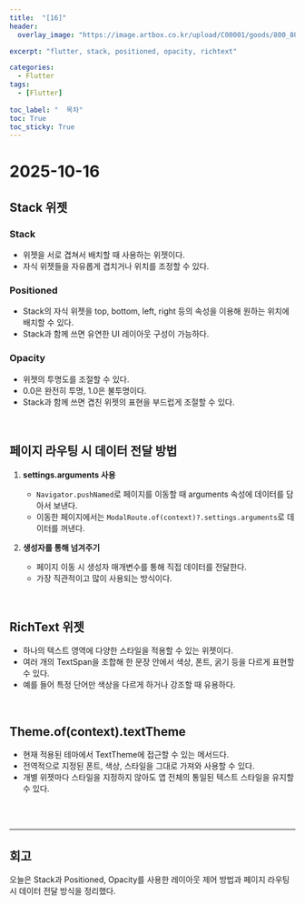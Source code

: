 ```yaml
---
title:  "[16]"
header:
  overlay_image: "https://image.artbox.co.kr/upload/C00001/goods/800_800/818/230525003912818.jpg?s=/goods/org/818/230525003912818.jpg"

excerpt: "flutter, stack, positioned, opacity, richtext"

categories:
  - Flutter
tags:
  - [Flutter]
    
toc_label: "  목차"
toc: True
toc_sticky: True
---
```



# 2025-10-16

## Stack 위젯

### Stack
- 위젯을 서로 겹쳐서 배치할 때 사용하는 위젯이다.  
- 자식 위젯들을 자유롭게 겹치거나 위치를 조정할 수 있다.

### Positioned
- Stack의 자식 위젯을 top, bottom, left, right 등의 속성을 이용해 원하는 위치에 배치할 수 있다.  
- Stack과 함께 쓰면 유연한 UI 레이아웃 구성이 가능하다.

### Opacity
- 위젯의 투명도를 조절할 수 있다.  
- 0.0은 완전히 투명, 1.0은 불투명이다.  
- Stack과 함께 쓰면 겹친 위젯의 표현을 부드럽게 조절할 수 있다.

<br>

## 페이지 라우팅 시 데이터 전달 방법

1. **settings.arguments 사용**  
   - `Navigator.pushNamed`로 페이지를 이동할 때 arguments 속성에 데이터를 담아서 보낸다.  
   - 이동한 페이지에서는 `ModalRoute.of(context)?.settings.arguments`로 데이터를 꺼낸다.

2. **생성자를 통해 넘겨주기**  
   - 페이지 이동 시 생성자 매개변수를 통해 직접 데이터를 전달한다.  
   - 가장 직관적이고 많이 사용되는 방식이다.

<br>


## RichText 위젯
- 하나의 텍스트 영역에 다양한 스타일을 적용할 수 있는 위젯이다.  
- 여러 개의 TextSpan을 조합해 한 문장 안에서 색상, 폰트, 굵기 등을 다르게 표현할 수 있다.  
- 예를 들어 특정 단어만 색상을 다르게 하거나 강조할 때 유용하다.

<br>


## Theme.of(context).textTheme
- 현재 적용된 테마에서 TextTheme에 접근할 수 있는 메서드다.  
- 전역적으로 지정된 폰트, 색상, 스타일을 그대로 가져와 사용할 수 있다.  
- 개별 위젯마다 스타일을 지정하지 않아도 앱 전체의 통일된 텍스트 스타일을 유지할 수 있다.

<br>
<br>

---

## 회고
오늘은 Stack과 Positioned, Opacity를 사용한 레이아웃 제어 방법과 페이지 라우팅 시 데이터 전달 방식을 정리했다. 
